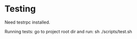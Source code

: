 # Testing

Need testrpc installed.

Running tests:
go to project root dir and run:
sh ./scripts/test.sh
